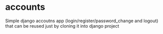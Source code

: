 # accounts
Simple django accoutns app (login/register/password_change and logout) that can be reused just by cloning it into django project 
